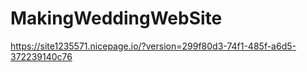# MakingWeddingWebSite
https://site1235571.nicepage.io/?version=299f80d3-74f1-485f-a6d5-372239140c76
